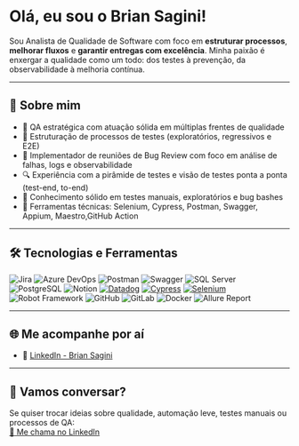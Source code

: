 #  Olá, eu sou o Brian Sagini!

Sou Analista de Qualidade de Software com foco em **estruturar processos**, **melhorar fluxos** e **garantir entregas com excelência**. 
Minha paixão é enxergar a qualidade como um todo: dos testes à prevenção, da observabilidade à melhoria contínua.

---

## 📝 Sobre mim

- 🎯 QA estratégica com atuação sólida em múltiplas frentes de qualidade
- 🧩 Estruturação de processos de testes (exploratórios, regressivos e E2E)
- 🐞 Implementador de reuniões de Bug Review com foco em análise de falhas, logs e observabilidade
- 🔍 Experiência com a pirâmide de testes e visão de testes ponta a ponta (test-end, to-end)
- 🧪 Conhecimento sólido em testes manuais, exploratórios e bug bashes
- 🧰 Ferramentas técnicas:  Selenium, Cypress, Postman, Swagger, Appium, Maestro,GitHub Action

---

## 🛠️ Tecnologias e Ferramentas

![Jira](https://img.shields.io/badge/-Jira-0052CC?style=flat&logo=jira&logoColor=white)
![Azure DevOps](https://img.shields.io/badge/-Azure%20DevOps-0078D7?style=flat&logo=azuredevops&logoColor=white)
![Postman](https://img.shields.io/badge/-Postman-FF6C37?style=flat&logo=postman&logoColor=white)
![Swagger](https://img.shields.io/badge/-Swagger-85EA2D?style=flat&logo=swagger&logoColor=black)
![SQL Server](https://img.shields.io/badge/-SQL%20Server-CC2927?style=flat&logo=microsoftsqlserver&logoColor=white)
![PostgreSQL](https://img.shields.io/badge/-PostgreSQL-336791?style=flat&logo=postgresql&logoColor=white)
![Notion](https://img.shields.io/badge/-Notion-000000?style=flat&logo=notion&logoColor=white)
[![Datadog](https://img.shields.io/badge/Datadog-632CA6?style=flat&logo=datadog&logoColor=white)](https://www.datadoghq.com/)
[![Cypress](https://img.shields.io/badge/Cypress-17202C?style=flat&logo=cypress&logoColor=white)](https://www.cypress.io/)
[![Selenium](https://img.shields.io/badge/Selenium-43B02A?style=flat&logo=selenium&logoColor=white)](https://www.selenium.dev/)
![Robot Framework](https://img.shields.io/badge/-Robot%20Framework-000000?style=flat&logo=robotframework&logoColor=white)
![GitHub](https://img.shields.io/badge/-GitHub-181717?style=flat&logo=github&logoColor=white)
![GitLab](https://img.shields.io/badge/-GitLab-FC6D26?style=flat&logo=gitlab&logoColor=white)
![Docker](https://img.shields.io/badge/-Docker-2496ED?style=flat&logo=docker&logoColor=white)
![Allure Report](https://img.shields.io/badge/-Allure%20Report-FF45A1?style=flat&logo=allure&logoColor=white)


---
## 🌐 Me acompanhe por aí

- 💼 [LinkedIn - Brian Sagini](https://www.linkedin.com/in/briansagini/)

---


## 🤝 Vamos conversar?

Se quiser trocar ideias sobre qualidade, automação leve, testes manuais ou processos de QA:  
[📩 Me chama no LinkedIn](https://www.linkedin.com/in/briansagini/)
